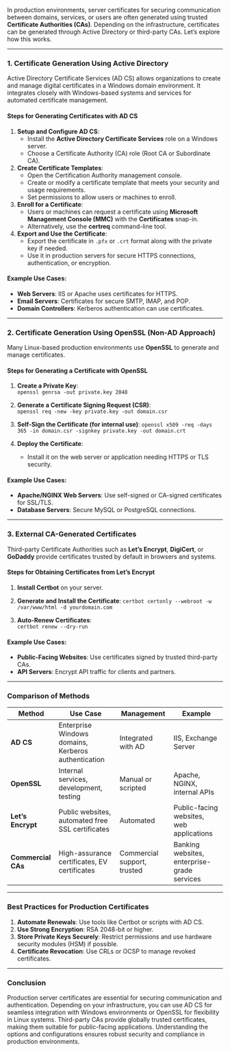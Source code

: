 In production environments, server certificates for securing communication between domains, services, or users are often generated using trusted **Certificate Authorities (CAs)**. Depending on the infrastructure, certificates can be generated through Active Directory or third-party CAs. Let’s explore how this works.

---
### **1. Certificate Generation Using Active Directory**
Active Directory Certificate Services (AD CS) allows organizations to create and manage digital certificates in a Windows domain environment. It integrates closely with Windows-based systems and services for automated certificate management.
#### **Steps for Generating Certificates with AD CS**
1. **Setup and Configure AD CS**:
    - Install the **Active Directory Certificate Services** role on a Windows server.
    - Choose a Certificate Authority (CA) role (Root CA or Subordinate CA).
2. **Create Certificate Templates**:
    - Open the Certification Authority management console.
    - Create or modify a certificate template that meets your security and usage requirements.
    - Set permissions to allow users or machines to enroll.
3. **Enroll for a Certificate**:
    - Users or machines can request a certificate using **Microsoft Management Console (MMC)** with the **Certificates** snap-in.
    - Alternatively, use the **certreq** command-line tool.
4. **Export and Use the Certificate**:
    - Export the certificate in `.pfx` or `.crt` format along with the private key if needed.
    - Use it in production servers for secure HTTPS connections, authentication, or encryption.

#### **Example Use Cases**:
- **Web Servers**: IIS or Apache uses certificates for HTTPS.
- **Email Servers**: Certificates for secure SMTP, IMAP, and POP.
- **Domain Controllers**: Kerberos authentication can use certificates.

---
### **2. Certificate Generation Using OpenSSL (Non-AD Approach)**
Many Linux-based production environments use **OpenSSL** to generate and manage certificates.
#### **Steps for Generating a Certificate with OpenSSL**
1. **Create a Private Key**:    
    `openssl genrsa -out private.key 2048`
    
2. **Generate a Certificate Signing Request (CSR)**:   
    `openssl req -new -key private.key -out domain.csr`
    
3. **Self-Sign the Certificate (for internal use)**:
    `openssl x509 -req -days 365 -in domain.csr -signkey private.key -out domain.crt`
    
4. **Deploy the Certificate**:
    - Install it on the web server or application needing HTTPS or TLS security.

#### **Example Use Cases**:
- **Apache/NGINX Web Servers**: Use self-signed or CA-signed certificates for SSL/TLS.
- **Database Servers**: Secure MySQL or PostgreSQL connections.

---

### **3. External CA-Generated Certificates**
Third-party Certificate Authorities such as **Let’s Encrypt**, **DigiCert**, or **GoDaddy** provide certificates trusted by default in browsers and systems.

#### **Steps for Obtaining Certificates from Let’s Encrypt**
1. **Install Certbot** on your server.
2. **Generate and Install the Certificate**:
    `certbot certonly --webroot -w /var/www/html -d yourdomain.com`
    
3. **Auto-Renew Certificates**:    
    `certbot renew --dry-run`

#### **Example Use Cases**:
- **Public-Facing Websites**: Use certificates signed by trusted third-party CAs.
- **API Servers**: Encrypt API traffic for clients and partners.
---
### **Comparison of Methods**

| **Method**         | **Use Case**                                        | **Management**              | **Example**                                 |
| ------------------ | --------------------------------------------------- | --------------------------- | ------------------------------------------- |
| **AD CS**          | Enterprise Windows domains, Kerberos authentication | Integrated with AD          | IIS, Exchange Server                        |
| **OpenSSL**        | Internal services, development, testing             | Manual or scripted          | Apache, NGINX, internal APIs                |
| **Let’s Encrypt**  | Public websites, automated free SSL certificates    | Automated                   | Public-facing websites, web applications    |
| **Commercial CAs** | High-assurance certificates, EV certificates        | Commercial support, trusted | Banking websites, enterprise-grade services |

---

### **Best Practices for Production Certificates**
1. **Automate Renewals**: Use tools like Certbot or scripts with AD CS.
2. **Use Strong Encryption**: RSA 2048-bit or higher.
3. **Store Private Keys Securely**: Restrict permissions and use hardware security modules (HSM) if possible.
4. **Certificate Revocation**: Use CRLs or OCSP to manage revoked certificates.

---
### **Conclusion**
Production server certificates are essential for securing communication and authentication. Depending on your infrastructure, you can use AD CS for seamless integration with Windows environments or OpenSSL for flexibility in Linux systems. Third-party CAs provide globally trusted certificates, making them suitable for public-facing applications. Understanding the options and configurations ensures robust security and compliance in production environments.